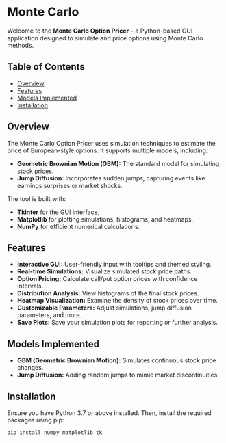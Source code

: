 # Monte Carlo 

Welcome to the **Monte Carlo Option Pricer** – a Python-based GUI application designed to simulate and price options using Monte Carlo methods. 

## Table of Contents

- [Overview](#overview)
- [Features](#features)
- [Models Implemented](#models-implemented)
- [Installation](#installation)

## Overview

The Monte Carlo Option Pricer uses simulation techniques to estimate the price of European-style options. It supports multiple models, including:

- **Geometric Brownian Motion (GBM):** The standard model for simulating stock prices.
- **Jump Diffusion:** Incorporates sudden jumps, capturing events like earnings surprises or market shocks.

The tool is built with:
- **Tkinter** for the GUI interface,
- **Matplotlib** for plotting simulations, histograms, and heatmaps,
- **NumPy** for efficient numerical calculations.

## Features

- **Interactive GUI:** User-friendly input with tooltips and themed styling.
- **Real-time Simulations:** Visualize simulated stock price paths.
- **Option Pricing:** Calculate call/put option prices with confidence intervals.
- **Distribution Analysis:** View histograms of the final stock prices.
- **Heatmap Visualization:** Examine the density of stock prices over time.
- **Customizable Parameters:** Adjust simulations, jump diffusion parameters, and more.
- **Save Plots:** Save your simulation plots for reporting or further analysis.

## Models Implemented

- **GBM (Geometric Brownian Motion):** Simulates continuous stock price changes.
- **Jump Diffusion:** Adding random jumps to mimic market discontinuities.

## Installation

Ensure you have Python 3.7 or above installed. Then, install the required packages using pip:

```bash
pip install numpy matplotlib tk
